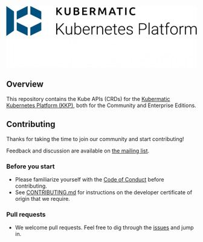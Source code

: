 <p align="center">
  <img src="https://raw.githubusercontent.com/kubermatic/kubermatic/main/docs/kkp-logo.png#gh-light-mode-only" width="700px" />
  <img src="https://raw.githubusercontent.com/kubermatic/kubermatic/main/docs/kkp-logo-dark.png#gh-dark-mode-only" width="700px" />
</p>

## Overview

This repository contains the Kube APIs (CRDs) for the  [Kubermatic Kubernetes Platform (KKP)](https://github.com/kubermatic/kubermatic), both for the Community and Enterprise Editions.

## Contributing

Thanks for taking the time to join our community and start contributing!

Feedback and discussion are available on [the mailing list][11].

### Before you start

* Please familiarize yourself with the [Code of Conduct][4] before contributing.
* See [CONTRIBUTING.md][2] for instructions on the developer certificate of origin that we require.

### Pull requests

* We welcome pull requests. Feel free to dig through the [issues][1] and jump in.

[1]: https://github.com/kubermatic/api/issues
[2]: https://github.com/kubermatic/api/blob/master/CONTRIBUTING.md
[3]: https://github.com/kubermatic/api/releases
[4]: https://github.com/kubermatic/api/blob/master/CODE_OF_CONDUCT.md

[11]: https://groups.google.com/forum/#!forum/kubermatic-dev
[15]: http://slack.kubermatic.io/
